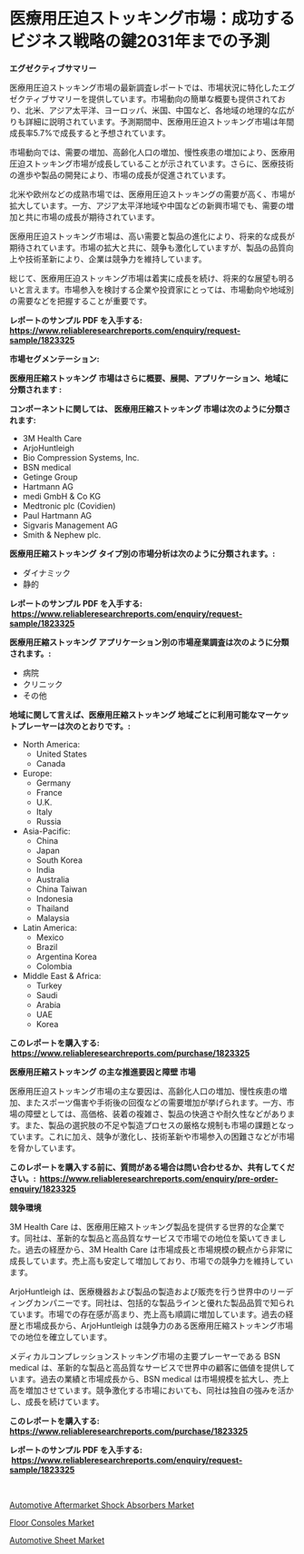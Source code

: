 <p><h1>医療用圧迫ストッキング市場：成功するビジネス戦略の鍵2031年までの予測</h1></p><p><strong>エグゼクティブサマリー</strong></p>
<p><p>医療用圧迫ストッキング市場の最新調査レポートでは、市場状況に特化したエグゼクティブサマリーを提供しています。市場動向の簡単な概要も提供されており、北米、アジア太平洋、ヨーロッパ、米国、中国など、各地域の地理的な広がりも詳細に説明されています。予測期間中、医療用圧迫ストッキング市場は年間成長率5.7%で成長すると予想されています。</p><p>市場動向では、需要の増加、高齢化人口の増加、慢性疾患の増加により、医療用圧迫ストッキング市場が成長していることが示されています。さらに、医療技術の進歩や製品の開発により、市場の成長が促進されています。</p><p>北米や欧州などの成熟市場では、医療用圧迫ストッキングの需要が高く、市場が拡大しています。一方、アジア太平洋地域や中国などの新興市場でも、需要の増加と共に市場の成長が期待されています。</p><p>医療用圧迫ストッキング市場は、高い需要と製品の進化により、将来的な成長が期待されています。市場の拡大と共に、競争も激化していますが、製品の品質向上や技術革新により、企業は競争力を維持しています。</p><p>総じて、医療用圧迫ストッキング市場は着実に成長を続け、将来的な展望も明るいと言えます。市場参入を検討する企業や投資家にとっては、市場動向や地域別の需要などを把握することが重要です。</p></p>
<p><strong>レポートのサンプル PDF を入手する: <a href="https://www.reliableresearchreports.com/enquiry/request-sample/1823325">https://www.reliableresearchreports.com/enquiry/request-sample/1823325</a></strong></p>
<p><strong>市場セグメンテーション:</strong></p>
<p><strong> 医療用圧縮ストッキング 市場はさらに概要、展開、アプリケーション、地域に分類されます :</strong></p>
<p><strong>コンポーネントに関しては、 医療用圧縮ストッキング 市場は次のように分類されます: &nbsp;</strong></p>
<p><ul><li>3M Health Care</li><li>ArjoHuntleigh</li><li>Bio Compression Systems, Inc.</li><li>BSN medical</li><li>Getinge Group</li><li>Hartmann AG</li><li>medi GmbH & Co KG</li><li>Medtronic plc (Covidien)</li><li>Paul Hartmann AG</li><li>Sigvaris Management AG</li><li>Smith & Nephew plc.</li></ul></p>
<p><strong> 医療用圧縮ストッキング タイプ別の市場分析は次のように分類されます。:</strong></p>
<p><ul><li>ダイナミック</li><li>静的</li></ul></p>
<p><strong>レポートのサンプル PDF を入手する: &nbsp;<a href="https://www.reliableresearchreports.com/enquiry/request-sample/1823325">https://www.reliableresearchreports.com/enquiry/request-sample/1823325</a></strong></p>
<p><strong> 医療用圧縮ストッキング アプリケーション別の市場産業調査は次のように分類されます。:</strong></p>
<p><ul><li>病院</li><li>クリニック</li><li>その他</li></ul></p>
<p><strong>地域に関して言えば、医療用圧縮ストッキング 地域ごとに利用可能なマーケットプレーヤーは次のとおりです。:</strong></p>
<p><ul>
    <li>
        North America:
        <ul>
            <li>United States</li>
            <li>Canada</li>
        </ul>
    </li>
    <li>
        Europe:
        <ul>
            <li>Germany</li>
            <li>France</li>
            <li>U.K.</li>
            <li>Italy</li>
            <li>Russia</li>
        </ul>
    </li>
    <li>
        Asia-Pacific:
        <ul>
            <li>China</li>
            <li>Japan</li>
            <li>South Korea</li>
            <li>India</li>
            <li>Australia</li>
            <li>China Taiwan</li>
            <li>Indonesia</li>
            <li>Thailand</li>
            <li>Malaysia</li>
        </ul>
    </li>
    <li>
        Latin America:
        <ul>
            <li>Mexico</li>
            <li>Brazil</li>
            <li>Argentina Korea</li>
            <li>Colombia</li>
        </ul>
    </li>
    <li>
        Middle East & Africa:
        <ul>
            <li>Turkey</li>
            <li>Saudi</li>
            <li>Arabia</li>
            <li>UAE</li>
            <li>Korea</li>
        </ul>
    </li>
    </ul></p>
<p><strong>このレポートを購入する: &nbsp;<a href="https://www.reliableresearchreports.com/purchase/1823325">https://www.reliableresearchreports.com/purchase/1823325</a></strong></p>
<p><strong>医療用圧縮ストッキング の主な推進要因と障壁 市場</strong></p>
<p><p>医療用圧迫ストッキング市場の主な要因は、高齢化人口の増加、慢性疾患の増加、またスポーツ傷害や手術後の回復などの需要増加が挙げられます。一方、市場の障壁としては、高価格、装着の複雑さ、製品の快適さや耐久性などがあります。また、製品の選択肢の不足や製造プロセスの厳格な規制も市場の課題となっています。これに加え、競争が激化し、技術革新や市場参入の困難さなどが市場を脅かしています。</p></p>
<p><strong>このレポートを購入する前に、質問がある場合は問い合わせるか、共有してください。:&nbsp; <a href="https://www.reliableresearchreports.com/enquiry/pre-order-enquiry/1823325">https://www.reliableresearchreports.com/enquiry/pre-order-enquiry/1823325</a></strong></p>
<p><strong>競争環境</strong></p>
<p><p>3M Health Care は、医療用圧縮ストッキング製品を提供する世界的な企業です。同社は、革新的な製品と高品質なサービスで市場での地位を築いてきました。過去の経歴から、3M Health Care は市場成長と市場規模の観点から非常に成長しています。売上高も安定して増加しており、市場での競争力を維持しています。</p><p>ArjoHuntleigh は、医療機器および製品の製造および販売を行う世界中のリーディングカンパニーです。同社は、包括的な製品ラインと優れた製品品質で知られています。市場での存在感が高まり、売上高も順調に増加しています。過去の経歴と市場成長から、ArjoHuntleigh は競争力のある医療用圧縮ストッキング市場での地位を確立しています。</p><p>メディカルコンプレッションストッキング市場の主要プレーヤーである BSN medical は、革新的な製品と高品質なサービスで世界中の顧客に価値を提供しています。過去の業績と市場成長から、BSN medical は市場規模を拡大し、売上高を増加させています。競争激化する市場においても、同社は独自の強みを活かし、成長を続けています。</p></p>
<p><strong>このレポートを購入する: &nbsp; <a href="https://www.reliableresearchreports.com/purchase/1823325">https://www.reliableresearchreports.com/purchase/1823325</a></strong></p>
<p><strong>レポートのサンプル PDF を入手する: &nbsp;<a href="https://www.reliableresearchreports.com/enquiry/request-sample/1823325">https://www.reliableresearchreports.com/enquiry/request-sample/1823325</a></strong><strong></strong></p>
<p>&nbsp;</p>
<p><p><a href="https://copper-carbon-84f.notion.site/Automotive-Aftermarket-Shock-Absorbers-Market-Size-Furnishes-Valuable-Information-Encompassing-Marke-f0f39119213143a18197a00103eb01e4">Automotive Aftermarket Shock Absorbers Market</a></p><p><a href="https://circular-yam-9b9.notion.site/Floor-Consoles-Market-Research-Report-Forecasted-for-Period-from-2024-2031-by-Market-Type-Market-9cb9d1e0b524443fa9584d25985f10d5">Floor Consoles Market</a></p><p><a href="https://cedar-agate-3da.notion.site/Automotive-Sheet-Market-Size-Reflecting-a-Forecast-Till-2031-Market-By-Type-By-Application-and-By--04b3662f3728439e874dc477a5021629">Automotive Sheet Market</a></p></p>